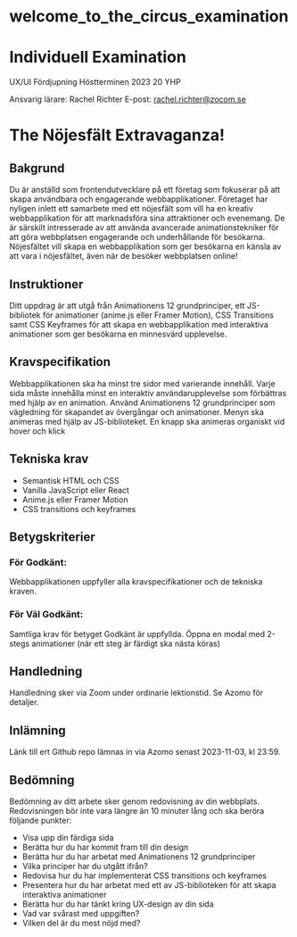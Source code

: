 # welcome_to_the_circus_examination

# Individuell Examination
UX/UI Fördjupning
Höstterminen 2023
20 YHP

Ansvarig lärare: Rachel Richter
E-post: rachel.richter@zocom.se 



# The Nöjesfält Extravaganza!




## Bakgrund
Du är anställd som frontendutvecklare på ett företag som fokuserar på att skapa användbara och engagerande webbapplikationer. 
Företaget har nyligen inlett ett samarbete med ett nöjesfält som vill ha en kreativ webbapplikation för att marknadsföra sina attraktioner och evenemang. De är särskilt intresserade av att använda avancerade animationstekniker för att göra webbplatsen engagerande och underhållande för besökarna. 
Nöjesfältet vill skapa en webbapplikation som ger besökarna en känsla av att vara i nöjesfältet, även när de besöker webbplatsen online!


## Instruktioner
Ditt uppdrag är att utgå från Animationens 12 grundprinciper,  ett JS-bibliotek för animationer (anime.js eller Framer Motion), CSS Transitions samt CSS Keyframes för att skapa en webbapplikation med interaktiva animationer som ger besökarna en minnesvärd upplevelse. 


## Kravspecifikation
Webbapplikationen ska ha minst tre sidor med varierande innehåll.
Varje sida måste innehålla minst en interaktiv användarupplevelse som förbättras med hjälp av en animation.
Använd Animationens 12 grundprinciper som vägledning för skapandet av övergångar och animationer.
Menyn ska animeras med hjälp av JS-biblioteket. 
En knapp ska animeras organiskt vid hover och klick


## Tekniska krav
* Semantisk HTML och CSS 
* Vanilla JavaScript eller React
* Anime.js eller Framer Motion
* CSS transitions och keyframes


## Betygskriterier
### För Godkänt:
Webbapplikationen uppfyller alla kravspecifikationer och de tekniska kraven.

### För Väl Godkänt:
Samtliga krav för betyget Godkänt är uppfyllda. 
Öppna en modal med 2-stegs animationer (när ett steg är färdigt ska nästa köras)

## Handledning
Handledning sker via Zoom under ordinarie lektionstid. Se Azomo för detaljer. 


## Inlämning
Länk till ert Github repo lämnas in via Azomo senast 2023-11-03, kl 23:59. 


## Bedömning
Bedömning av ditt arbete sker genom redovisning av din webbplats. Redovisningen bör inte vara längre än 10 minuter lång och ska beröra följande punkter:

* Visa upp din färdiga sida
* Berätta hur du har kommit fram till din design
* Berätta hur du har arbetat med Animationens 12 grundprinciper
* Vilka principer har du utgått ifrån?
* Redovisa hur du har implementerat CSS transitions och keyframes
* Presentera hur du har arbetat med ett av JS-biblioteken för att skapa interaktiva animationer
* Berätta hur du har tänkt kring UX-design av din sida
* Vad var svårast med uppgiften? 
* Vilken del är du mest nöjd med? 
